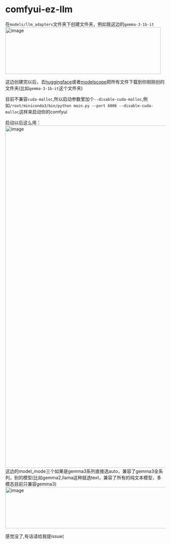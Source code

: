 # comfyui-ez-llm

在`models/llm_adapters`文件夹下创建文件夹，例如我这边的`gemma-3-1b-it`
<img width="488" height="147" alt="image" src="https://github.com/user-attachments/assets/f70015a4-5922-4d2a-9af0-a109f2ef21a4" />

这边创建完以后，去[huggingface](https://huggingface.co/google/gemma-3-1b-it/tree/main)或者[modelscope](https://www.modelscope.cn/models/fireicewolf/google-gemma-3-1b-it/files)把所有文件下载到你刚刚创的文件夹(比如`gemma-3-1b-it`这个文件夹)

目前不兼容`cuda-malloc`,所以启动参数里加个`--disable-cuda-malloc`,例如`/root/miniconda3/bin/python main.py --port 6006 --disable-cuda-malloc`这样来启动你的comfyui

启动以后这么用：
<img width="1624" height="1074" alt="image" src="https://github.com/user-attachments/assets/83797633-e5d0-4cf7-94e0-749316f6ab9e" />
这边的model_mode三个如果是gemma3系列直接选auto，兼容了gemma3全系列，别的模型(比如gemma2,llama这种就选text，兼容了所有的纯文本模型，多模态目前只兼容gemma3)
<img width="644" height="130" alt="image" src="https://github.com/user-attachments/assets/2d8acb38-fdc8-4993-8a1d-47a3efd8f839" />

感觉没了,有话请给我提issue(

